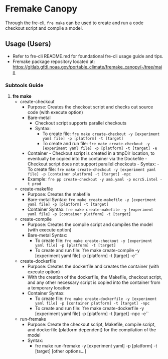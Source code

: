 # **Fremake Canopy**

Through the fre-cli, `fre make` can be used to create and run a code checkout script and compile a model.

## **Usage (Users)**

* Refer to fre-cli README.md for foundational fre-cli usage guide and tips.
* Fremake package repository located at: https://gitlab.gfdl.noaa.gov/portable_climate/fremake_canopy/-/tree/main

### **Subtools Guide**

1)  **fre make**
    - create-checkout
        - Purpose: Creates the checkout script and checks out source code (with execute option)
        - Bare-metal
            - Checkout script supports parallel checkouts
            - Syntax: 
                - To create file: `fre make create-checkout -y [experiment yaml file] -p [platform] -t [target]`
                - To create and run file: `fre make create-checkout -y [experiment yaml file] -p [platform] -t [target] -e`
        - Container 
                - Checkout script is created in a tmpDir location, to eventually be copied into the container via the Dockefile
                - Checkout script does not support parallel checkouts
                - Syntax: 
                    - To create file: `fre make create-checkout -y [experiment yaml file] -p [container platform] -t [target] -npc`
        - Example: `fre pp create-checkout -y am5.yaml -p ncrc5.intel -t prod`
    - create-makefile
        - Purpose: Creates the makefile
        - Bare-metal Syntax: `fre make create-makefile -y [experiment yaml file] -p [platform] -t [target]`
        - Container Syntax: `fre make create-makefile -y [experiment yaml file] -p [container platform] -t [target]`
    - create-compile
        - Purpose: Creates the compile script and compiles the model (with execute option)
        - Bare-metal Syntax:
            - To create file: `fre make create-checkout -y [experiment yaml file] -p [platform] -t [target]`
            - To create and run file: `fre make create-compile -y [experiment yaml file] -p [platform] -t [target] -e``
    - create-dockerfile
        - Purpose: Creates the dockerfile and creates the container (with execute option)
        - With the creation of the dockerfile, the Makefile, checkout script, and any other necessary script is copied into the container from a temporary location
        - Container Syntax:
            - To create file: `fre make create-dockerfile -y [experiment yaml file] -p [container platform] -t [target] -npc`
            - To create and run file: `fre make create-dockerfile -y [experiment yaml file] -p [platform] -t [target] -npc -e``
    - run-fremake
        - Purpose: Create the checkout script, Makefile, compile script, and dockerfile (platform dependent) for the compilation of the model 
        - Syntax:
            - fre make run-fremake -y [experiment yaml] -p [platform] -t [target] [other options...]

